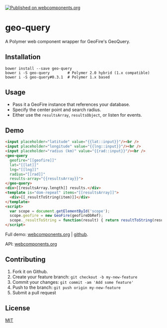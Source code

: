 [![Published on webcomponents.org](https://img.shields.io/badge/webcomponents.org-published-blue.svg)](https://www.webcomponents.org/element/jifalops/geo-query)

# geo-query
A Polymer web component wrapper for GeoFire's GeoQuery.

## Installation

```
bower install --save geo-query
bower i -S geo-query        # Polymer 2.0 hybrid (1.x compatible)
bower i -S geo-query#0.3.1  # Polymer 1.x based
```

## Usage
* Pass it a GeoFire instance that references your database.
* Specify the center point and search radius.
* Either use the `resultsArray`, `resultsObject`, or listen for events.

## Demo
<!--
```
<custom-element-demo>
  <template is="dom-bind" id="scope">
    <script src="../webcomponentsjs/webcomponents-lite.js"></script>
    <link rel="import" href="geo-query.html">
    <script src="../../firebase/firebase.js"></script>
    <script>
      firebase.initializeApp({
        apiKey: "AIzaSyD0irm8Cxx8qq1Dg7n07COfbA11_0gUsUc",
        authDomain: "geo-fire-demo-b0bdf.firebaseapp.com",
        databaseURL: "https://geo-fire-demo-b0bdf.firebaseio.com"
      });
      var geofireDbRef = firebase.app().database().ref('geofire1');
      function resultToString(result) {
        return '[' + result.location + '] (' + Math.round(result.distance) + ' km)';
      }
    </script>
    <next-code-block></next-code-block>
  </template>
</custom-element-demo>
```
-->

```html
<input placeholder="latitude" value="{{lat::input}}"/><br />
<input placeholder="longitude" value="{{lng::input}}"/><br />
<input placeholder="radius (km)" value="{{rad::input}}"/><br />
<geo-query
  geofire="[[geofire]]"
  lat="[[lat]]"
  lng="[[lng]]"
  radius="[[rad]]"
  results-array="{{resultsArray}}">
</geo-query>
<div>[[resultsArray.length]] results.</div>
<template is="dom-repeat" items="[[resultsArray]]">
  <div>[[_resultToString(item)]]</div>
</template>
<script>
  var scope = document.getElementById('scope');
  scope.geofire = new GeoFire(geofireDbRef);
  scope._resultToString = function(result) { return resultToString(result); };
</script>
```

Full demo:
[webcomponents.org](https://www.webcomponents.org/element/jifalops/geo-query/demo/demo/index.html)
| [github](https://jifalops.github.io/geo-query/components/geo-query/demo/).

API: [webcomponents.org](https://www.webcomponents.org/element/jifalops/geo-query/geo-query)


## Contributing

1. Fork it on Github.
2. Create your feature branch: `git checkout -b my-new-feature`
3. Commit your changes: `git commit -am 'Add some feature'`
4. Push to the branch: `git push origin my-new-feature`
5. Submit a pull request

## License

[MIT](https://opensource.org/licenses/MIT)

